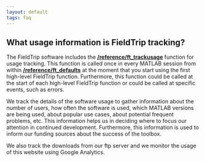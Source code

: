 ```yaml
---
layout: default
tags: faq
---
```



## What usage information is FieldTrip tracking?

The FieldTrip software includes the **[/reference/ft_trackusage](/reference/ft_trackusage)** function for usage tracking. This function is called once in every MATLAB session from within **[/reference/ft_defaults](/reference/ft_defaults)** at the moment that you start using the first high-level FieldTrip function. Furthermore, this function could be called at the start of each high-level FieldTrip function or could be called at specific events, such as errors.
 
We track the details of the software usage to gather information about the number of users, how often the software is used, which MATLAB versions are being used, about popular use cases, about potential frequent problems, etc. This information helps us in deciding where to focus our attention in continued development. Furthermore, this information is used to inform our funding sources about the success of the toolbox. 

We also track the downloads from our ftp server and we monitor the usage of this website using Google Analytics. 
